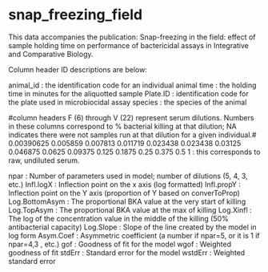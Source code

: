 # snap_freezing_field

This data accompanies the publication: Snap-freezing in the field: effect of sample holding time on performance of bactericidal assays in Integrative and Comparative Biology.

Column header ID descriptions are below:

animal_id : the identification code for an individual animal
time : the holding time in minutes for the aliquotted sample
Plate.ID : identification code for the plate used in microbiocidal assay
species : the species of the animal

#column headers F (6) through V (22) represent serum dilutions. Numbers in these columns correspond to % bacterial killing at that dilution; NA indicates there were not samples run at that dilution for a given individual.#
0.00390625
0.005859
0.007813
0.011719
0.023438
0.023438
0.03125
0.046875
0.0625
0.09375
0.125
0.1875
0.25
0.375
0.5
1  : this corresponds to raw, undiluted serum.

npar : Number of parameters used in model; number of dilutions (5, 4, 3, etc.)
Infl.logX : Inflection point on the x axis (log formatted)
Infl.propY : Inflection point on the Y axis (proportion of Y based on converToProp)
Log.BottomAsym : The proportional BKA value at the very start of killing
Log.TopAsym : The proportional BKA value at the max of killing
Log.Xinfl : The log of the concentration value in the middle of the killing (50% antibacterial capacity)
Log.Slope : Slope of the line created by the model in log form
Asym.Coef : Asymmetric coefficient (a number if npar=5, or it is 1 if npar=4,3 , etc.)
gof : Goodness of fit for the model 
wgof : Weighted goodness of fit
stdErr : Standard error for the model
wstdErr : Weighted standard error
